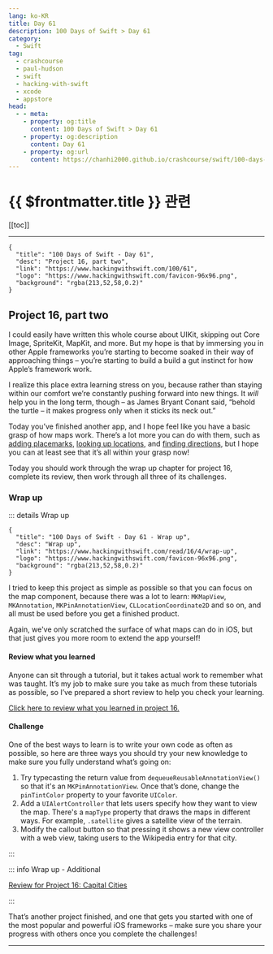 ```yaml
---
lang: ko-KR
title: Day 61
description: 100 Days of Swift > Day 61
category:
  - Swift
tag: 
  - crashcourse
  - paul-hudson
  - swift
  - hacking-with-swift
  - xcode
  - appstore
head:
  - - meta:
    - property: og:title
      content: 100 Days of Swift > Day 61
    - property: og:description
      content: Day 61
    - property: og:url
      content: https://chanhi2000.github.io/crashcourse/swift/100-days-of-swift/61.html
---
```


# {{ $frontmatter.title }} 관련

[[toc]]

---

```component VPCard
{
  "title": "100 Days of Swift - Day 61",
  "desc": "Project 16, part two",
  "link": "https://www.hackingwithswift.com/100/61",
  "logo": "https://www.hackingwithswift.com/favicon-96x96.png",
  "background": "rgba(213,52,58,0.2)"
}
```

## Project 16, part two

I could easily have written this whole course about UIKit, skipping out Core Image, SpriteKit, MapKit, and more. But my hope is that by immersing you in other Apple frameworks you’re starting to become soaked in their way of approaching things – you’re starting to build a build a gut instinct for how Apple’s framework work.

I realize this place extra learning stress on you, because rather than staying within our comfort we’re constantly pushing forward into new things. It _will_ help you in the long term, though – as James Bryant Conant said, “behold the turtle – it makes progress only when it sticks its neck out.”

Today you’ve finished another app, and I hope feel like you have a basic grasp of how maps work. There’s a lot more you can do with them, such as [adding placemarks](https://www.hackingwithswift.com/example-code/location/adding-places-to-mkmapview-using-mkplacemark), [looking up locations](https://www.hackingwithswift.com/example-code/location/how-to-look-up-a-location-with-mklocalsearchrequest), and [finding directions](https://www.hackingwithswift.com/example-code/location/how-to-find-directions-using-mkmapview-and-mkdirectionsrequest), but I hope you can at least see that it’s all within your grasp now!

Today you should work through the wrap up chapter for project 16, complete its review, then work through all three of its challenges.

### Wrap up

::: details Wrap up

```component VPCard
{
  "title": "100 Days of Swift - Day 61 - Wrap up",
  "desc": "Wrap up",
  "link": "https://www.hackingwithswift.com/read/16/4/wrap-up",
  "logo": "https://www.hackingwithswift.com/favicon-96x96.png",
  "background": "rgba(213,52,58,0.2)"
}
```

<VidStack src="youtube/P-2RCqOhNmc" />

I tried to keep this project as simple as possible so that you can focus on the map component, because there was a lot to learn: `MKMapView`, `MKAnnotation`, `MKPinAnnotationView`, `CLLocationCoordinate2D` and so on, and all must be used before you get a finished product.

Again, we've only scratched the surface of what maps can do in iOS, but that just gives you more room to extend the app yourself!

#### Review what you learned

Anyone can sit through a tutorial, but it takes actual work to remember what was taught. It’s my job to make sure you take as much from these tutorials as possible, so I’ve prepared a short review to help you check your learning.

[Click here to review what you learned in project 16.][project-16-capital-cities]

#### Challenge

One of the best ways to learn is to write your own code as often as possible, so here are three ways you should try your new knowledge to make sure you fully understand what’s going on:

1. Try typecasting the return value from `dequeueReusableAnnotationView()` so that it's an `MKPinAnnotationView`. Once that’s done, change the `pinTintColor` property to your favorite `UIColor`.
2. Add a `UIAlertController` that lets users specify how they want to view the map. There's a `mapType` property that draws the maps in different ways. For example, `.satellite` gives a satellite view of the terrain.
3. Modify the callout button so that pressing it shows a new view controller with a web view, taking users to the Wikipedia entry for that city.

:::

::: info Wrap up - Additional

[Review for Project 16: Capital Cities][project-16-capital-cities]

:::

That’s another project finished, and one that gets you started with one of the most popular and powerful iOS frameworks – make sure you share your progress with others once you complete the challenges!

---

<TagLinks />

[project-16-capital-cities]: https://www.hackingwithswift.com/review/hws/project-16-capital-cities